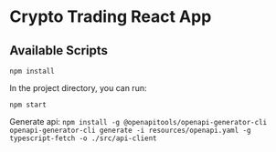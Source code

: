 # Crypto Trading React App

## Available Scripts
`npm install`

In the project directory, you can run:

`npm start`

Generate api:
`npm install -g @openapitools/openapi-generator-cli`
`openapi-generator-cli generate -i resources/openapi.yaml -g typescript-fetch -o ./src/api-client`
